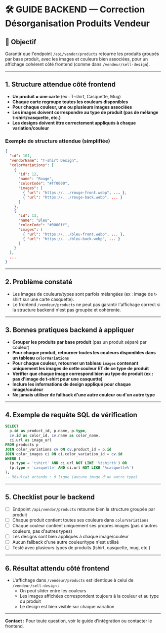 # 🛠️ GUIDE BACKEND — Correction Désorganisation Produits Vendeur

## 🎯 Objectif
Garantir que l'endpoint `/api/vendor/products` retourne les produits groupés par base produit, avec les images et couleurs bien associées, pour un affichage cohérent côté frontend (comme dans `/vendeur/sell-design`).

---

## 1. Structure attendue côté frontend

- **Un produit = une carte** (ex : T-shirt, Casquette, Mug)
- **Chaque carte regroupe toutes les couleurs disponibles**
- **Pour chaque couleur, une ou plusieurs images associées**
- **Les images doivent correspondre au type de produit (pas de mélange t-shirt/casquette, etc.)**
- **Les designs doivent être correctement appliqués à chaque variation/couleur**

### Exemple de structure attendue (simplifiée)
```json
{
  "id": 101,
  "vendorName": "T-shirt Design",
  "colorVariations": [
    {
      "id": 12,
      "name": "Rouge",
      "colorCode": "#ff0000",
      "images": [
        { "url": "https://.../rouge-front.webp", ... },
        { "url": "https://.../rouge-back.webp", ... }
      ]
    },
    {
      "id": 13,
      "name": "Bleu",
      "colorCode": "#0000ff",
      "images": [
        { "url": "https://.../bleu-front.webp", ... },
        { "url": "https://.../bleu-back.webp", ... }
      ]
    }
  ],
  ...
}
```

---

## 2. Problème constaté
- Les images de couleurs/types sont parfois mélangées (ex : image de t-shirt sur une carte casquette).
- Le frontend `/vendeur/products` ne peut pas garantir l'affichage correct si la structure backend n'est pas groupée et cohérente.

---

## 3. Bonnes pratiques backend à appliquer

- **Grouper les produits par base produit** (pas un produit séparé par couleur)
- **Pour chaque produit, retourner toutes les couleurs disponibles dans un tableau `colorVariations`**
- **Pour chaque couleur, retourner un tableau `images` contenant uniquement les images de cette couleur ET de ce type de produit**
- **Vérifier que chaque image correspond bien au type de produit (ex : pas d'image de t-shirt pour une casquette)**
- **Inclure les informations de design appliqué pour chaque image/couleur**
- **Ne jamais utiliser de fallback d'une autre couleur ou d'un autre type**

---

## 4. Exemple de requête SQL de vérification
```sql
SELECT 
  p.id as product_id, p.name, p.type,
  cv.id as color_id, cv.name as color_name,
  ci.url as image_url
FROM products p
JOIN color_variations cv ON cv.product_id = p.id
JOIN color_images ci ON ci.color_variation_id = cv.id
WHERE (
  (p.type = 'tshirt' AND ci.url NOT LIKE '%tshirt%') OR
  (p.type = 'casquette' AND ci.url NOT LIKE '%casquette%')
);
-- Résultat attendu : 0 ligne (aucune image d'un autre type)
```

---

## 5. Checklist pour le backend
- [ ] Endpoint `/api/vendor/products` retourne bien la structure groupée par produit
- [ ] Chaque produit contient toutes ses couleurs dans `colorVariations`
- [ ] Chaque couleur contient uniquement ses propres images (pas d'autres couleurs, pas d'autres types)
- [ ] Les designs sont bien appliqués à chaque image/couleur
- [ ] Aucun fallback d'une autre couleur/type n'est utilisé
- [ ] Testé avec plusieurs types de produits (tshirt, casquette, mug, etc.)

---

## 6. Résultat attendu côté frontend
- L'affichage dans `/vendeur/products` est identique à celui de `/vendeur/sell-design` :
  - On peut slider entre les couleurs
  - Les images affichées correspondent toujours à la couleur et au type du produit
  - Le design est bien visible sur chaque variation

---

**Contact :** Pour toute question, voir le guide d'intégration ou contacter le frontend. 